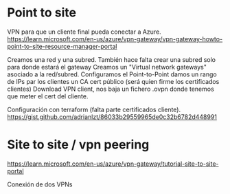 # Point to site
VPN para que un cliente final pueda conectar a Azure.
https://learn.microsoft.com/en-us/azure/vpn-gateway/vpn-gateway-howto-point-to-site-resource-manager-portal

Creamos una red y una subred.
  También hace falta crear una subred solo para donde estará el gateway
Creamos un "Virtual network gateways" asociado a la red/subred.
Configuramos el Point-to-Point
  damos un rango de IPs par los clientes
  un CA cert público (será quien firme los certificados clientes)
  Download VPN client, nos baja un fichero .ovpn donde tenemos que meter el cert del cliente.

Configuración con terraform (falta parte certificados cliente).
https://gist.github.com/adrianlzt/86033b29559965de0c32b6782d448991


# Site to site / vpn peering
https://learn.microsoft.com/en-us/azure/vpn-gateway/tutorial-site-to-site-portal

Conexión de dos VPNs
